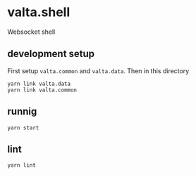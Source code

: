 # valta.shell

Websocket shell

## development setup

First setup `valta.common` and `valta.data`. Then in this directory

    yarn link valta.data
    yarn link valta.common

## runnig

    yarn start

## lint

    yarn lint
